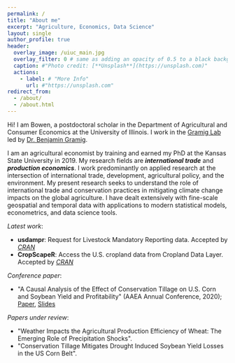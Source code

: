 ```yaml
---
permalink: /
title: "About me"
excerpt: "Agriculture, Economics, Data Science"
layout: single 
author_profile: true
header:
  overlay_image: /uiuc_main.jpg
  overlay_filter: 0 # same as adding an opacity of 0.5 to a black background
  caption: #"Photo credit: [**Unsplash**](https://unsplash.com)"
  actions:
    - label: # "More Info"
      url: #"https://unsplash.com"
redirect_from: 
  - /about/
  - /about.html
---
```


Hi! I am Bowen, a postdoctoral scholar in the Department of Agricultural and Consumer Economics at the University of Illinois. I work in the [Gramig Lab](https://www.bengramig.com/) led by [Dr. Benjamin Gramig](https://ace.illinois.edu/directory/bgramig). 

I am an agricultural economist by training and earned my PhD at the Kansas State University in 2019. My research fields are **_international trade_** and **_production economics_**. I work predominantly on applied research at the intersection of international trade, development, agricultural policy, and the environment. My present research seeks to understand the role of international trade and conservation practices in mitigating climate change impacts on the global agriculture. I have dealt extensively with fine-scale geospatial and temporal data with applications to modern statistical models, econometrics, and data science tools. 

_Latest work_:
 - **usdampr**: Request for Livestock Mandatory Reporting data. Accepted by [_CRAN_](https://cran.r-project.org/web/packages/usdampr/index.html)   
 - **CropScapeR**: Access the U.S. cropland data from Cropland Data Layer. Accepted by [_CRAN_](https://cran.r-project.org/web/packages/CropScapeR/index.html)
 
_Conference paper_:
 - "A Causal Analysis of the Effect of Conservation Tillage on U.S. Corn and Soybean Yield and Profitability" (AAEA Annual Conference, 2020); [Paper](https://ageconsearch.umn.edu/record/304296?ln=en), [Slides](http://www.bwchen.com/files/Bowen_Chen_Tillage_AAEA_2020_Slide.pdf)
 
 _Papers under review_:    
 - "Weather Impacts the Agricultural Production Efficiency of Wheat: The Emerging Role of Precipitation Shocks".  
 - "Conservation Tillage Mitigates Drought Induced Soybean Yield Losses in the US Corn Belt". 
 



 

